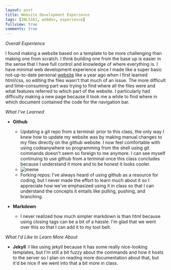 ```yaml
---
layout: post
title: Website Development Experience
tags: [INLS161, webdev, experience]
fullview: true
comments: true
---
```


*Overall Experience* 

I found making a website based on a template to be more challenging than making one from scratch. I think building one from the base up is easier in the sense that I have full control and knowledge of where everything is. I have minimal web development experience since I made like a super basic not-up-to-date personal [website](https://melissafmt.github.io) like a year ago when I first learned html/css, so editing the files wasn't that much of an issue. The more difficult and time-consuming part was trying to find where all the files were and what features referred to which part of the website. I particularly had difficulty making a new page because it took me a while to find where in which document contained the code for the navigation bar.

*What I've Learned*
* **Github**
  * Updating a git repo from a terminal: prior to this class, the only way I knew how to update my website was by making manual changes to my files directly on the github website. I now feel comfortable with using codeanywhere so programming from the shell using git commands doesn't seem so foreign to me anymore. I can see myself continuing to use github from a terminal once this class concludes because I understand it more and to be honest it looks cooler.
   * ![meme](http://m.memegen.com/d5mxnu.jpg)
  * Forking repos: I've always heard of using github as a resource for coding, but I never made the effort to learn much about it so I appreciate how we've emphasized using it in class so that I can understand the concepts it entails like pulling, pushing, and branching. 
  
* **Markdown**
  * I never realized how much simpler markdown is than html because using closing tags can be a bit of a hassle. I'm glad that we went over this so that I can add it to my tool belt. 
  
 *What I'd Like to Learn More About*
 * __Jekyll__ :I like using jekyll because it has some really nice-looking templates, but I'm still a bit fuzzy about the commands and how it hosts to the server so I plan on reading more documentation about that, but it'd be nice if we went into that a bit more in class.
  